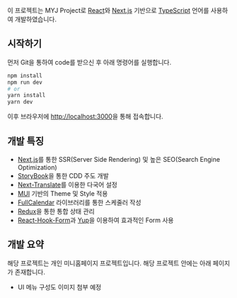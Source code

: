 이 프로젝트는 MYJ Project로 [React](https://ko.reactjs.org/)와 [Next.js](https://nextjs.org/) 기반으로 [TypeScript](https://www.typescriptlang.org/) 언어를 사용하여 개발하였습니다.

## 시작하기

먼저 Git을 통하여 code를 받으신 후 아래 명령어를 실행합니다.

```bash
npm install
npm run dev
# or
yarn install
yarn dev
```

이후 브라우저에 [http://localhost:3000](http://localhost:3000)을 통해 접속합니다.

## 개발 특징
 - [Next.js](https://nextjs.org/)를 통한 SSR(Server Side Rendering) 및 높은 SEO(Search Engine Optimization)
 - [StoryBook](https://storybook.js.org/)을 통한 CDD 주도 개발
 - [Next-Translate](https://www.npmjs.com/package/next-translate)를 이용한 다국어 설정
 - [MUI](https://mui.com/) 기반의 Theme 및 Style 적용
 - [FullCalendar](https://fullcalendar.io/) 라이브러리를 통한 스케줄러 작성
 - [Redux](https://ko.redux.js.org/)을 통한 통합 상태 관리 
 - [React-Hook-Form](https://react-hook-form.com/)과 [Yup](https://www.npmjs.com/package/yup)을 이용하여 효과적인 Form 사용

## 개발 요약

해당 프로젝트는 개인 미니홈페이지 프로젝트입니다. 해당 프로젝트 안에는 아래 페이지가 존재합니다.

 - UI 메뉴 구성도 이미지 첨부 예정
